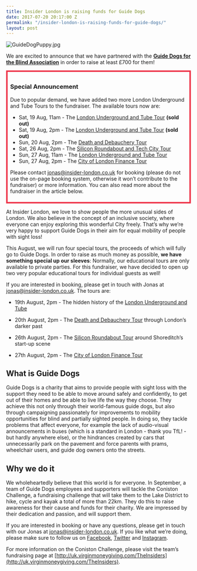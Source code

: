 ```yaml
---
title: Insider London is raising funds for Guide Dogs
date: 2017-07-20 20:17:00 Z
permalink: "/insider-london-is-raising-funds-for-guide-dogs/"
layout: post
---
```


![GuideDogPuppy.jpg](/uploads/GuideDogPuppy.jpg)

We are excited to announce that we have partnered with the **[Guide Dogs for the Blind Association](http://www.guidedogs.org.uk)** in order to raise at least £700 for them! 

<div style="padding: .5em; border: .35em solid #EE3348;">
<h3>Special Announcement</h3>
<p>Due to popular demand, we have added two more London Underground and Tube Tours to the fundraiser. The available tours now are:</p>
<ul>
<li>Sat, 19 Aug, 11am - The <a href="http://www.insider-london.co.uk/tours/london-underground-and-tube-tour/">London Underground and Tube Tour</a> <strong>(sold out)</strong></li>
<li>Sat, 19 Aug, 2pm - The <a href="http://www.insider-london.co.uk/tours/london-underground-and-tube-tour/">London Underground and Tube Tour</a> <strong>(sold out)</strong></li>
<li>Sun, 20 Aug, 2pm - The <a href="http://www.insider-london.co.uk/tours/the-death-and-debauchery-tour/">Death and Debauchery Tour</a></li>
<li>Sat, 26 Aug, 2pm - The <a href="http://www.insider-london.co.uk/tours/silicon-roundabout-and-tech-city-tour/">Silicon Roundabout and Tech City Tour</a></li>
<li>Sun, 27 Aug, 11am - The <a href="http://www.insider-london.co.uk/tours/london-underground-and-tube-tour/">London Underground and Tube Tour</a></li>
<li>Sun, 27 Aug, 2pm - The <a href="http://www.insider-london.co.uk/tours/london-finance-walking-tour/">City of London Finance Tour</a></li>
</ul>
<p>Please contact <a href="mailto:jonas@insider-london.co.uk">jonas@insider-london.co.uk</a> for booking (please do not use the on-page booking system, otherwise it won’t contribute to the fundraiser) or more information. You can also read more about the fundraiser in the article below.</p>
</div>

At Insider London, we love to show people the more unusual sides of London. We also believe in the concept of an inclusive society, where everyone can enjoy exploring this wonderful City freely. That’s why we’re very happy to support Guide Dogs in their aim for equal mobility of people with sight loss!

This August, we will run four special tours, the proceeds of which will fully go to Guide Dogs. In order to raise as much money as possible, **we have something special up our sleeves**: Normally, our educational tours are only available to private parties. For this fundraiser, we have decided to open up two very popular educational tours for individual guests as well!

If you are interested in booking, please get in touch with Jonas at [jonas@insider-london.co.uk](mailto:jonas@insider-london.co.uk). The tours are:

* 19th August, 2pm - The hidden history of the [London Underground and Tube](http://www.insider-london.co.uk/tours/london-underground-and-tube-tour/)

* 20th August, 2pm - The [Death and Debauchery Tour](http://www.insider-london.co.uk/tours/the-death-and-debauchery-tour/) through London’s darker past

* 26th August, 2pm - The [Silicon Roundabout Tour](http://www.insider-london.co.uk/tours/silicon-roundabout-and-tech-city-tour/) around Shoreditch’s start-up scene

* 27th August, 2pm - The [City of London Finance Tour](http://www.insider-london.co.uk/tours/london-finance-walking-tour/)

## What is Guide Dogs

Guide Dogs is a charity that aims to provide people with sight loss with the support they need to be able to move around safely and confidently, to get out of their homes and be able to live life the way they choose. They achieve this not only through their world-famous guide dogs, but also through campaigning passionately for improvements to mobility opportunities for blind and partially sighted people. In doing so, they tackle problems that affect everyone, for example the lack of audio-visual announcements in buses (which is a standard in London - thank you TfL! - but hardly anywhere else), or the hindrances created by cars that unnecessarily park on the pavement and force parents with prams, wheelchair users, and guide dog owners onto the streets.

## Why we do it

We wholeheartedly believe that this world is for everyone. In September, a team of Guide Dogs employees and supporters will tackle the Coniston Challenge, a fundraising challenge that will take them to the Lake District to hike, cycle and kayak a total of more than 22km. They do this to raise awareness for their cause and funds for their charity. We are impressed by their dedication and passion, and will support them.

If you are interested in booking or have any questions, please get in touch with our Jonas at [jonas@insider-london.co.uk](mailto:jonas@insider-london.co.uk). If you like what we’re doing, please make sure to follow us on [Facebook](http://www.facebook.com/insiderlondon), [Twitter](https://twitter.com/insiderlondon) and [Instagram](https://www.instagram.com/insiderlondontours/).

For more information on the Coniston Challenge, please visit the team’s fundraising page at [http://uk.virginmoneygiving.com/TheInsiders](http://uk.virginmoneygiving.com/TheInsiders).
